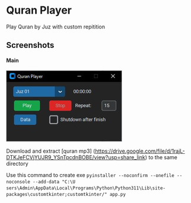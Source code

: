 # Quran Player
 Play Quran by Juz with custom repitition

## Screenshots
#### Main
![Main](images/quranplayer.jpg "main")

Download and extract [quran mp3] (https://drive.google.com/file/d/1rajL-DTKJeFCVjYUJR9_YSnTpcdnBOBE/view?usp=share_link) to the same directory

Use this command to create exe `pyinstaller --noconfirm --onefile --noconsole --add-data "C:\U
sers\Admin\AppData\Local\Programs\Python\Python311\Lib\site-packages\customtkinter;customtkinter/" app.py`